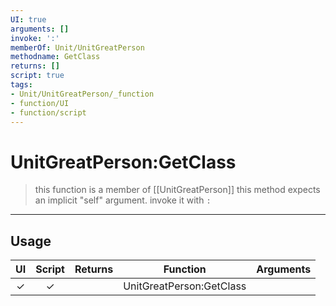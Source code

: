 ```yaml
---
UI: true
arguments: []
invoke: ':'
memberOf: Unit/UnitGreatPerson
methodname: GetClass
returns: []
script: true
tags:
- Unit/UnitGreatPerson/_function
- function/UI
- function/script
---
```

# UnitGreatPerson:GetClass
> this function is a member of [[UnitGreatPerson]]
> this method expects an implicit "self" argument. invoke it with `:`
-----
## Usage
|  UI | Script | Returns | Function | Arguments |
|:---:|:------:|-------:|:--------:|:---------|
|✓|✓||UnitGreatPerson:GetClass||
